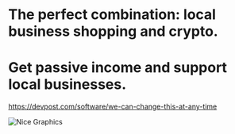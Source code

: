 # The perfect combination: local business shopping and crypto.

# Get passive income and support local businesses.
https://devpost.com/software/we-can-change-this-at-any-time

![Nice Graphics](https://res.cloudinary.com/devpost/image/fetch/s--4kHTadLn--/c_limit,f_auto,fl_lossy,q_auto:eco,w_900/https://firebasestorage.googleapis.com/v0/b/test-385af.appspot.com/o/devpost-graphics.png%3Falt%3Dmedia%26token%3D50ea5403-84c3-4cfe-9389-27f2cc6b95f8)

